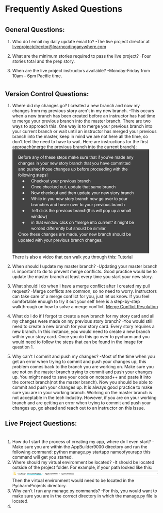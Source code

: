 # Frequently Asked Questions
# 
# 
## General Questions:

1.  Who do I email my daily update email to? 
-The live project director at liveprojectdirector@learncodinganywhere.com

2. What are the minimum stories required to pass the live project?
-Four stories total and the prep story.

3. When are the live project instructors available?
-Monday-Friday from 10am - 6pm Pacific time. 
# 
## Version Control Questions:

1. Where did my changes go? I created a new branch and now my changes from my previous story aren't in my new branch.
-This occurs when a new branch has been created before an instructor has had time to merge your previous branch into the master branch. There are two ways to approach this. One way is to merge your previous branch into your current branch or wait until an instructor has merged your previous branch into the master, keep in mind we are not here all the time, so don't feel the need to have to wait. Here are instructions for the first approach(merge the previous branch into the current branch):
![Mergeintoprevious.png](/.attachments/Mergeintoprevious-fc4f547f-5c73-4e0c-beeb-c6a18d8a1550.png)
There is also a video that can walk you through this:
[Tutorial](https://www.youtube.com/watch?v=v-ZsZPAUg9k)

2. When should I update my master branch?
  -Updating your master branch is important to do to prevent merge conflicts. Good practice would be to update the master branch at least every time you start your new story. 
3. What should I do when I have a merge conflict after I created my pull request?
 -Merge conflicts are common, so no need to worry. Instructors can take care of a merge conflict for you, just let us know. If you feel comfortable enough to try it out your self here is a step-by-step walkthrough on how to solve a merge conflict. 
[Merge Conflict Resolution](https://docs.google.com/document/d/1sm7MpKOSeVj1jdmvpVM80Hv1g7iqqqu8EFQT2nRFF1o/edit?usp=sharing)
4. What do I do if I forgot to create a new branch for my story card and all my changes were made on my previous story branch? 
-You would still need to create a new branch for your story card. Every story requires a new branch. In this instance, you would need to create a new branch within your story card. Once you do this go over to pycharm and you would need to follow the steps that can be found in the image for question 1. 
5. Why can't I commit and push my changes?
-Most of the time when you get an error when trying to commit and push your changes up, this problem comes back to the branch you are working on. Make sure you are not on the master branch trying to commit and push your changes up. You might need to save your code on notepad++ and paste it into the correct branch(not the master branch). Now you should be able to commit and push your changes up. It is always good practice to make sure you are in your working branch. Working on the master branch is not acceptable in the tech industry. However, if you are on your working branch and are getting an error when trying to commit and push your changes up, go ahead and reach out to an instructor on this issue. 

## Live Project Questions:
# 
1. How do I start the process of creating my app, where do I even start?
-Make sure you are within the AppBuilder9000 directory and run the following command: 
python manage.py startapp nameofyourapp
this command will get you started.
2. Where should my virtual environment be located?
-It should be located outside of the project folder. For example, if your path looked like this:
![2021-10-27 11_40_39-Window.png](/.attachments/2021-10-27%2011_40_39-Window-94e59c83-b6c0-4b3d-9239-443377ee7932.png)
Then the virtual environment would need to be located in the PycharmProjects directory.
3. Why can't I run any manage.py commands?
-For this, you would want to make sure you are in the correct directory in which the manage.py file is located.
4.

